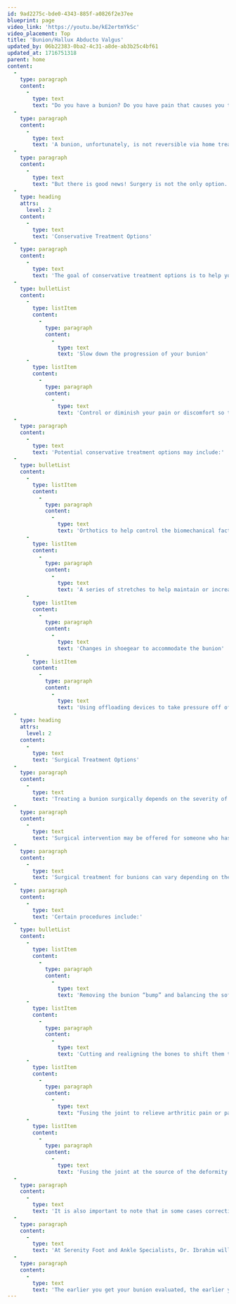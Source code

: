 ```yaml
---
id: 9ad2275c-bde0-4343-885f-a0826f2e37ee
blueprint: page
video_link: 'https://youtu.be/kE2ertmYkSc'
video_placement: Top
title: 'Bunion/Hallux Abducto Valgus'
updated_by: 06b22383-0ba2-4c31-a8de-ab3b25c4bf61
updated_at: 1716751318
parent: home
content:
  -
    type: paragraph
    content:
      -
        type: text
        text: "Do you have a bunion? Do you have pain that causes you to stop doing the activities you love to do? If your answer is yes, let’s talk about your options.\_"
  -
    type: paragraph
    content:
      -
        type: text
        text: 'A bunion, unfortunately, is not reversible via home treatments or braces because it is a bony deformity. The only thing that can fix a bunion is surgery.'
  -
    type: paragraph
    content:
      -
        type: text
        text: "But there is good news! Surgery is not the only option. You can control the pain and discomfort a bunion may cause with conservative treatment options and get back to doing the activities you love to do.\_"
  -
    type: heading
    attrs:
      level: 2
    content:
      -
        type: text
        text: 'Conservative Treatment Options'
  -
    type: paragraph
    content:
      -
        type: text
        text: 'The goal of conservative treatment options is to help you:'
  -
    type: bulletList
    content:
      -
        type: listItem
        content:
          -
            type: paragraph
            content:
              -
                type: text
                text: 'Slow down the progression of your bunion'
      -
        type: listItem
        content:
          -
            type: paragraph
            content:
              -
                type: text
                text: 'Control or diminish your pain or discomfort so that you can do the activities you love to do!'
  -
    type: paragraph
    content:
      -
        type: text
        text: 'Potential conservative treatment options may include:'
  -
    type: bulletList
    content:
      -
        type: listItem
        content:
          -
            type: paragraph
            content:
              -
                type: text
                text: 'Orthotics to help control the biomechanical factors that are contributing to your bunion and shift excess pressure away from your bunion'
      -
        type: listItem
        content:
          -
            type: paragraph
            content:
              -
                type: text
                text: 'A series of stretches to help maintain or increase your mobility and flexibility.'
      -
        type: listItem
        content:
          -
            type: paragraph
            content:
              -
                type: text
                text: 'Changes in shoegear to accommodate the bunion'
      -
        type: listItem
        content:
          -
            type: paragraph
            content:
              -
                type: text
                text: 'Using offloading devices to take pressure off of the bunion so that it is more comfortable in shoes and while walking.'
  -
    type: heading
    attrs:
      level: 2
    content:
      -
        type: text
        text: 'Surgical Treatment Options'
  -
    type: paragraph
    content:
      -
        type: text
        text: 'Treating a bunion surgically depends on the severity of your bunion, the position of your bones and your lifestyle goals.'
  -
    type: paragraph
    content:
      -
        type: text
        text: 'Surgical intervention may be offered for someone who has gone through the conservative treatment options and needs better pain relief, someone who is younger who has lower expected complications, and who may enjoy greater long-term benefits from early surgical intervention.'
  -
    type: paragraph
    content:
      -
        type: text
        text: 'Surgical treatment for bunions can vary depending on the position of the bones, and the shape and severity of the bunion as well as the goals and needs of the patient.'
  -
    type: paragraph
    content:
      -
        type: text
        text: 'Certain procedures include:'
  -
    type: bulletList
    content:
      -
        type: listItem
        content:
          -
            type: paragraph
            content:
              -
                type: text
                text: 'Removing the bunion “bump” and balancing the soft tissue around the joint.'
      -
        type: listItem
        content:
          -
            type: paragraph
            content:
              -
                type: text
                text: 'Cutting and realigning the bones to shift them to their proper position.'
      -
        type: listItem
        content:
          -
            type: paragraph
            content:
              -
                type: text
                text: "Fusing the joint to relieve arthritic pain or pain caused by movement.\_"
      -
        type: listItem
        content:
          -
            type: paragraph
            content:
              -
                type: text
                text: 'Fusing the joint at the source of the deformity in order to realign the bones properly.'
  -
    type: paragraph
    content:
      -
        type: text
        text: 'It is also important to note that in some cases corrective bunion surgery may not provide permanent results. If there are any known risks like this, we will discuss them with you.'
  -
    type: paragraph
    content:
      -
        type: text
        text: 'At Serenity Foot and Ankle Specialists, Dr. Ibrahim will speak to you about your goals in life and which treatment options would be best for you. Whether they are conservative or surgical, she will explain everything and be there to help you figure out the best treatment plan for you!'
  -
    type: paragraph
    content:
      -
        type: text
        text: 'The earlier you get your bunion evaluated, the earlier you can get back to doing the activities you love to do!'
---
```

